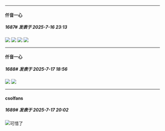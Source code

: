 ﻿
*****

####  仟音一心  
##### 1687#       发表于 2025-7-16 23:13

<img src="https://p.sda1.dev/25/26c2a482fe01bd3e9db003960727fa3e/image.jpg" referrerpolicy="no-referrer">
<img src="https://p.sda1.dev/25/2c4d8df3497976ee9bf56e062a0d3bea/image.jpg" referrerpolicy="no-referrer">
<img src="https://p.sda1.dev/25/a461986ef5f5259f012143014c79b27b/image.jpg" referrerpolicy="no-referrer">
<img src="https://p.sda1.dev/25/c9eb5dcc54b071c49e4a7d95083ce33e/image.jpg" referrerpolicy="no-referrer">


*****

####  仟音一心  
##### 1688#       发表于 2025-7-17 18:56

<img src="https://p.sda1.dev/25/9ccf6dd70e5509af50389d06711f1840/image.jpg" referrerpolicy="no-referrer">
<img src="https://p.sda1.dev/25/765f66071e80278681e93e9f08b4a54d/image.jpg" referrerpolicy="no-referrer">


*****

####  csolfans  
##### 1689#       发表于 2025-7-17 20:02

<img src="https://static.stage1st.com/image/smiley/face2017/024.png" referrerpolicy="no-referrer">可惜了

